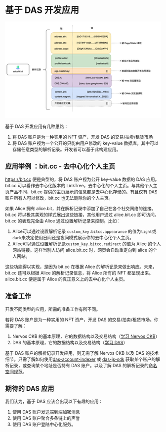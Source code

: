 # 基于 DAS 开发应用



<img src="image-20210718170837330.png" alt="DAS 解析记录" style="zoom:50%;" />



基于 DAS 开发应用有几种思路：

1. 将 DAS 账户是为一种实用的 NFT 资产，开发 DAS 的交易/拍卖/租赁市场
2. 将 DAS 账户视为一个公开的只能由用户修改的 key-value 数据库，其中可以存储任意类型的解析记录。开发者可以基于此构建应用。





## 应用举例 ：bit.cc - 去中心化个人主页

https://bit.cc 便是典型的，将 DAS 账户视为公开 key-value 数据的 DAS 应用。bit.cc 可以看作去中心化版本的 LinkTree，去中心化的个人主页。与其他个人主页产品不同，bit.cc 提供的主页展示的信息都是去中心化存储的。有且仅有 DAS 账户所有人可以修改，bit.cc 也无法删除你的个人主页。



如果 Alice 拥有 alice.bit，并在解析记录中添加了自己在各个社交网络的连接。bit.cc 将以极其美观的样式展出这些链接，其他用户通过 alice.bit.cc 即可访问。bit.cc 的表现完全由 Alice 通过设置解析记录来控制。比如：

1. Alice可以通过设置解析记录 `custom_key.bitcc.appearance` 的值为`light`或`dark`来决定使用日间还是夜间模式展示你的去中心化个人主页。
2. Alice可以通过设置解析记录`custom_key.bitcc.redirect` 的值为 Alice 的个人网站链接。这样当别人访问 alice.bit.cc 时，网页会自动重定向到 alice 的个人网站。



这些功能得以实现，是因为 bit.cc 在根据 Alice 的解析记录来做出响应。未来，bit.cc 还可以根据 Alice 的解析记录信息，将 Alice 所有的 NFT 都呈现出来。alice.bit.cc 便是属于 Alice 的真正意义上的去中心化个人主页。



## 准备工作

开发不同类型的应用，所需的准备工作有所不同。

若将 DAS 账户是为一种实用的 NFT 资产，开发 DAS 的交易/拍卖/租赁市场。你需要了解：

1. Nervos CKB 的基本原理，它的数据结构以及交易结构（[学习 Nervos CKB](https://nervos.org)）
2. DAS 的基本原理，它的数据结构以及交易结构（[学习 DAS](https://github.com/DeAccountSystems/das-contracts)）



基于 DAS 账户的解析记录开发应用，则无需了解 Nervos CKB 以及 DAS 的技术细节。只需了解如何使用[das-account-indexer](https://github.com/DeAccountSystems/das_account_indexer) 或 [das-js-sdk](https://github.com/DeAccountSystems/das-js-sdk) 获取某个账户的解析记录，或查询某个地址是否持有 DAS 账户。以及了解 DAS 的解析记录的[命名空间规范](records-key-namespace.md)。



## 期待的 DAS 应用

我们认为，基于 DAS 应该会出现以下有趣的应用：

1. 使用 DAS 账户发送端到端加密消息
2. 使用 DAS 账户聚合多条链上的声誉
3. 使用 DAS 账户登陆中心化服务。